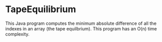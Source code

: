 TapeEquilibrium
===============

This Java program computes the minimum absolute difference of all the indexes in an array (the tape equilbrium). This program has an O(n) time complexity.
